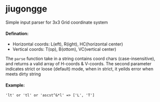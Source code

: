 # jiugongge
Simple input parser for 3x3 Grid coordinate system


 #### Defination:
  - Horizontal coords: L(eft), R(ight), HC(horizontal center)
  - Vertical coords: T(op), B(ottom), VC(vertical center)
  
 The `parse` function take in a string contains coord chars (case-insensitive), and
 returns a valid array of H-coords & V-coords. The second parameter indicates strict
 or loose (default) mode, when in strict, it yeilds error when meets dirty string
  
 #### Example: 
 
```
'lt' or 'tl' or 'ascst^&*l' => ['L', 'T']
```